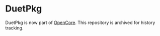 DuetPkg
=======

DuetPkg is now part of [OpenCore](https://github.com/devicemanager/OpenCorePkg).
This repository is archived for history tracking.
